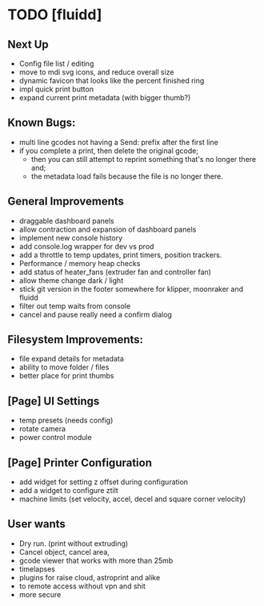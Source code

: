# TODO [fluidd]

## Next Up
- Config file list / editing
- move to mdi svg icons, and reduce overall size
- dynamic favicon that looks like the percent finished ring
- impl quick print button
- expand current print metadata (with bigger thumb?)

## Known Bugs:
- multi line gcodes not having a Send: prefix after the first line
- if you complete a print, then delete the original gcode;
  - then you can still attempt to reprint something that's no longer there and;
  - the metadata load fails because the file is no longer there.

## General Improvements
- draggable dashboard panels
- allow contraction and expansion of dashboard panels
- implement new console history
- add console.log wrapper for dev vs prod
- add a throttle to temp updates, print timers, position trackers.
- Performance / memory heap checks
- add status of heater_fans (extruder fan and controller fan)
- allow theme change dark / light
- stick git version in the footer somewhere for klipper, moonraker and fluidd
- filter out temp waits from console
- cancel and pause really need a confirm dialog

## Filesystem Improvements:
- file expand details for metadata
- ability to move folder / files
- better place for print thumbs

## [Page] UI Settings
- temp presets (needs config)
- rotate camera
- power control module

## [Page] Printer Configuration
- add widget for setting z offset during configuration
- add a widget to configure ztilt
- machine limits (set velocity, accel, decel and square corner velocity)

## User wants
- Dry run. (print without extruding)
- Cancel object, cancel area,
- gcode viewer that works with more than 25mb
- timelapses
- plugins for raise cloud, astroprint and alike
- to remote access without vpn and shit
- more secure
